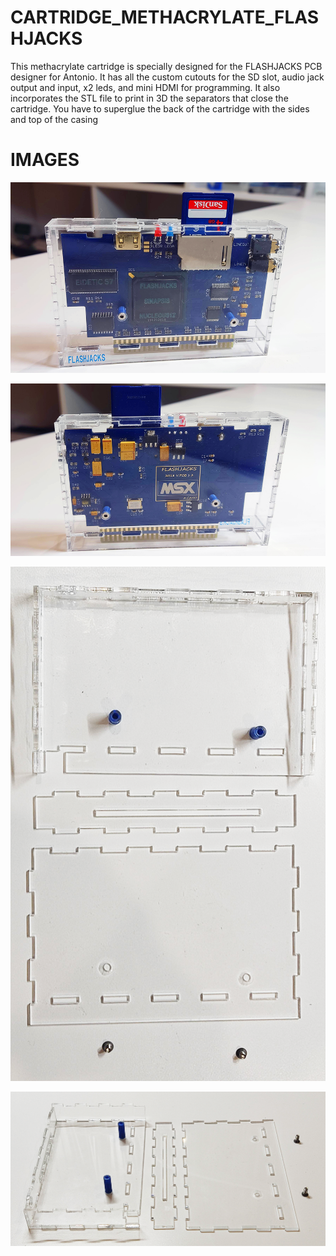 # CARTRIDGE_METHACRYLATE_FLASHJACKS

This methacrylate cartridge is specially designed for the FLASHJACKS PCB designer for Antonio. It has all the custom cutouts for the SD slot, audio jack output and input, x2 leds, and mini HDMI for programming. It also incorporates the STL file to print in 3D the separators that close the cartridge. You have to superglue the back of the cartridge with the sides and top of the casing

# IMAGES

![Alt text](https://github.com/capsule5000/CARTRIDGE_METHACRYLATE_FLASHJACKS/blob/main/Images/front1_flashjacks.png)

![Alt text](https://github.com/capsule5000/CARTRIDGE_METHACRYLATE_FLASHJACKS/blob/main/Images/rear1_flashjacks.png)

![Alt text](https://github.com/capsule5000/CARTRIDGE_METHACRYLATE_FLASHJACKS/blob/main/Images/case1.png)

![Alt text](https://github.com/capsule5000/CARTRIDGE_METHACRYLATE_FLASHJACKS/blob/main/Images/case2.png)
